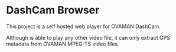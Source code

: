 # DashCam Browser

This project is a self hosted web player for OVAMAN DashCam.

Although is able to play any other video file, it can only extract GPS metadata from OVAMAN MPEG-TS video files.
